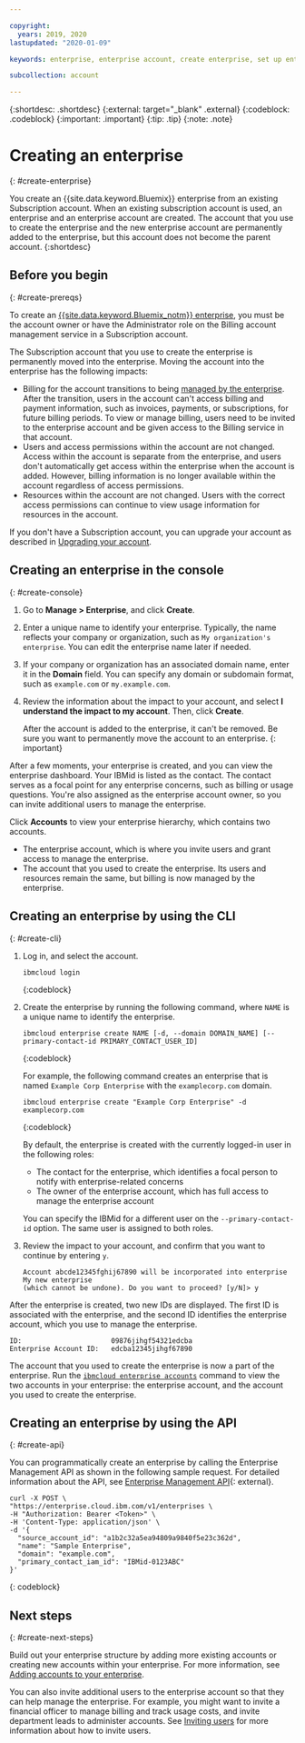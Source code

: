 ```yaml
---

copyright:
  years: 2019, 2020
lastupdated: "2020-01-09"

keywords: enterprise, enterprise account, create enterprise, set up enterprise, multiple account

subcollection: account

---
```


{:shortdesc: .shortdesc}
{:external: target="_blank" .external}
{:codeblock: .codeblock}
{:important: .important}
{:tip: .tip}
{:note: .note}

# Creating an enterprise
{: #create-enterprise}

You create an {{site.data.keyword.Bluemix}} enterprise from an existing Subscription account. When an existing subscription account is used, an enterprise and an enterprise account are created. The account that you use to create the enterprise and the new enterprise account are permanently added to the enterprise, but this account does not become the parent account.
{:shortdesc}

## Before you begin
{: #create-prereqs}

To create an [{{site.data.keyword.Bluemix_notm}} enterprise](/docs/account?topic=account-enterprise), you must be the account owner or have the Administrator role on the Billing account management service in a Subscription account.

The Subscription account that you use to create the enterprise is permanently moved into the enterprise. Moving the account into the enterprise has the following impacts:
* Billing for the account transitions to being [managed by the enterprise](/docs/billing-usage?topic=billing-usage-enterprise). After the transition, users in the account can't access billing and payment information, such as invoices, payments, or subscriptions, for future billing periods. To view or manage billing, users need to be invited to the enterprise account and be given access to the Billing service in that account.
* Users and access permissions within the account are not changed. Access within the account is separate from the enterprise, and users don't automatically get access within the enterprise when the account is added. However, billing information is no longer available within the account regardless of access permissions.
* Resources within the account are not changed. Users with the correct access permissions can continue to view usage information for resources in the account.

If you don't have a Subscription account, you can upgrade your account as described in [Upgrading your account](/docs/account?topic=account-upgrading-account).

## Creating an enterprise in the console
{: #create-console}

1. Go to **Manage > Enterprise**, and click **Create**.
1. Enter a unique name to identify your enterprise. Typically, the name reflects your company or organization, such as `My organization's enterprise`. You can edit the enterprise name later if needed.
1. If your company or organization has an associated domain name, enter it in the **Domain** field. You can specify any domain or subdomain format, such as `example.com` or `my.example.com`.
1. Review the information about the impact to your account, and select **I understand the impact to my account**. Then, click **Create**.

   After the account is added to the enterprise, it can't be removed. Be sure you want to permanently move the account to an enterprise.
   {: important}

After a few moments, your enterprise is created, and you can view the enterprise dashboard. Your IBMid is listed as the contact. The contact serves as a focal point for any enterprise concerns, such as billing or usage questions. You're also assigned as the enterprise account owner, so you can invite additional users to manage the enterprise.

Click **Accounts** to view your enterprise hierarchy, which contains two accounts.

* The enterprise account, which is where you invite users and grant access to manage the enterprise.
* The account that you used to create the enterprise. Its users and resources remain the same, but billing is now managed by the enterprise.

## Creating an enterprise by using the CLI
{: #create-cli}

1. Log in, and select the account.

   ```
   ibmcloud login
   ```
   {:codeblock}
1. Create the enterprise by running the following command, where `NAME` is a unique name to identify the enterprise.

   ```
   ibmcloud enterprise create NAME [-d, --domain DOMAIN_NAME] [--primary-contact-id PRIMARY_CONTACT_USER_ID]
   ```
   {:codeblock}

   For example, the following command creates an enterprise that is named `Example Corp Enterprise` with the `examplecorp.com` domain.

   ```
   ibmcloud enterprise create "Example Corp Enterprise" -d examplecorp.com
   ```
   {:codeblock}

   By default, the enterprise is created with the currently logged-in user in the following roles:
      * The contact for the enterprise, which identifies a focal person to notify with enterprise-related concerns
      * The owner of the enterprise account, which has full access to manage the enterprise account

   You can specify the IBMid for a different user on the `--primary-contact-id` option. The same user is assigned to both roles.
1. Review the impact to your account, and confirm that you want to continue by entering `y`.
   ```
   Account abcde12345fghij67890 will be incorporated into enterprise My new enterprise
   (which cannot be undone). Do you want to proceed? [y/N]> y
   ```

After the enterprise is created, two new IDs are displayed. The first ID is associated with the enterprise, and the second ID identifies the enterprise account, which you use to manage the enterprise.

```
ID:                      09876jihgf54321edcba   
Enterprise Account ID:   edcba12345jihgf67890
```

The account that you used to create the enterprise is now a part of the enterprise. Run the [`ibmcloud enterprise accounts`](/docs/cli?topic=cloud-cli-ibmcloud_enterprise#ibmcloud_enterprise_accounts) command to view the two accounts in your enterprise: the enterprise account, and the account you used to create the enterprise.

## Creating an enterprise by using the API
{: #create-api}

You can programmatically create an enterprise by calling the Enterprise Management API as shown in the following sample request. For detailed information about the API, see [Enterprise Management API](https://{DomainName}/apidocs/enterprise-apis/enterprise#create-an-enterprise){: external}.

```
curl -X POST \
"https://enterprise.cloud.ibm.com/v1/enterprises \
-H "Authorization: Bearer <Token>" \
-H 'Content-Type: application/json' \
-d '{
  "source_account_id": "a1b2c32a5ea94809a9840f5e23c362d",
  "name": "Sample Enterprise",
  "domain": "example.com",
  "primary_contact_iam_id": "IBMid-0123ABC"
}'
```
{: codeblock}

## Next steps
{: #create-next-steps}

Build out your enterprise structure by adding more existing accounts or creating new accounts within your enterprise. For more information, see [Adding accounts to your enterprise](/docs/account?topic=account-enterprise-add).

You can also invite additional users to the enterprise account so that they can help manage the enterprise. For example, you might want to invite a financial officer to manage billing and track usage costs, and invite department leads to administer accounts. See [Inviting users](/docs/iam?topic=iam-iamuserinv) for more information about how to invite users.
